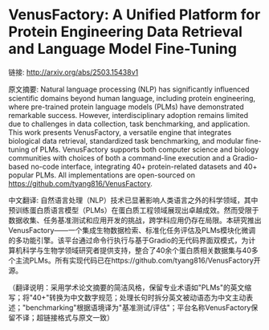 # VenusFactory: A Unified Platform for Protein Engineering Data Retrieval and Language Model Fine-Tuning

链接: http://arxiv.org/abs/2503.15438v1

原文摘要:
Natural language processing (NLP) has significantly influenced scientific
domains beyond human language, including protein engineering, where pre-trained
protein language models (PLMs) have demonstrated remarkable success. However,
interdisciplinary adoption remains limited due to challenges in data
collection, task benchmarking, and application. This work presents
VenusFactory, a versatile engine that integrates biological data retrieval,
standardized task benchmarking, and modular fine-tuning of PLMs. VenusFactory
supports both computer science and biology communities with choices of both a
command-line execution and a Gradio-based no-code interface, integrating $40+$
protein-related datasets and $40+$ popular PLMs. All implementations are
open-sourced on https://github.com/tyang816/VenusFactory.

中文翻译:
自然语言处理（NLP）技术已显著影响人类语言之外的科学领域，其中预训练蛋白质语言模型（PLMs）在蛋白质工程领域展现出卓越成效。然而受限于数据收集、任务基准测试和应用开发的挑战，跨学科应用仍存在局限。本研究推出VenusFactory——一个集成生物数据检索、标准化任务评估及PLMs模块化微调的多功能引擎。该平台通过命令行执行与基于Gradio的无代码界面双模式，为计算机科学与生物学领域研究者提供支持，整合了40余个蛋白质相关数据集与40多个主流PLMs。所有实现代码已在https://github.com/tyang816/VenusFactory开源。

（翻译说明：采用学术论文摘要的简洁风格，保留专业术语如"PLMs"的英文缩写；将"$40+$"转换为中文数字规范；处理长句时拆分英文被动语态为中文主动表述；"benchmarking"根据语境译为"基准测试/评估"；平台名称VenusFactory保留不译；超链接格式与原文一致）
